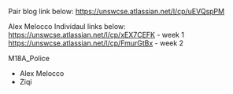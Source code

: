 Pair blog link below:
https://unswcse.atlassian.net/l/cp/uEVQspPM

Alex Melocco Individaul links below:
https://unswcse.atlassian.net/l/cp/xEX7CEFK - week 1
https://unswcse.atlassian.net/l/cp/FmurGtBx - week 2


M18A_Police
- Alex Melocco
- Ziqi